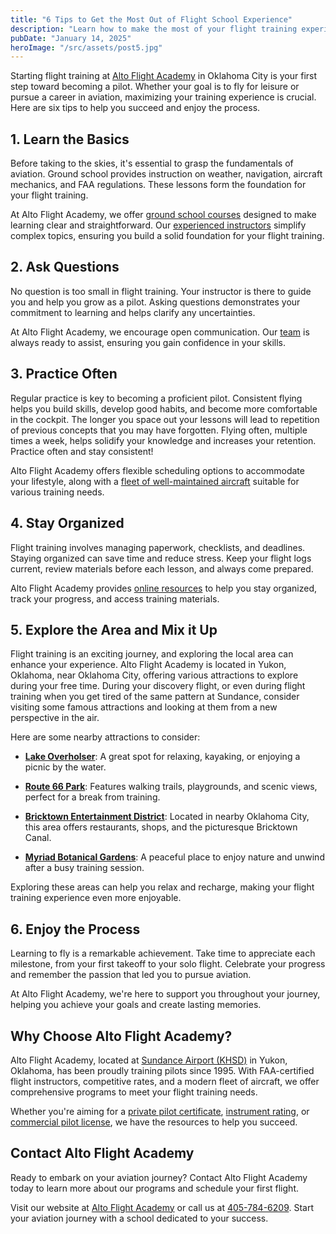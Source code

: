 ```yaml
---
title: "6 Tips to Get the Most Out of Flight School Experience"
description: "Learn how to make the most of your flight training experience at Alto Flight Academy in Oklahoma City. Start your aviation journey today!"
pubDate: "January 14, 2025"
heroImage: "/src/assets/post5.jpg"
---
```


Starting flight training at [Alto Flight Academy](https://altoflight.com/) in Oklahoma City is your first step toward becoming a pilot. Whether your goal is to fly for leisure or pursue a career in aviation, maximizing your training experience is crucial. Here are six tips to help you succeed and enjoy the process.

## **1. Learn the Basics**

Before taking to the skies, it's essential to grasp the fundamentals of aviation. Ground school provides instruction on weather, navigation, aircraft mechanics, and FAA regulations. These lessons form the foundation for your flight training.

At Alto Flight Academy, we offer [ground school courses](https://altoflight.com/ground-school/private-pilot/) designed to make learning clear and straightforward. Our [experienced instructors](https://altoflight.com/about/our-team/) simplify complex topics, ensuring you build a solid foundation for your flight training.

## **2. Ask Questions**

No question is too small in flight training. Your instructor is there to guide you and help you grow as a pilot. Asking questions demonstrates your commitment to learning and helps clarify any uncertainties.

At Alto Flight Academy, we encourage open communication. Our [team](https://altoflight.com/about/our-team/) is always ready to assist, ensuring you gain confidence in your skills.

## **3. Practice Often**

Regular practice is key to becoming a proficient pilot. Consistent flying helps you build skills, develop good habits, and become more comfortable in the cockpit.  The longer you space out your lessons will lead to repetition of previous concepts that you may have forgotten.  Flying often, multiple times a week, helps solidify your knowledge and increases your retention.  Practice often and stay consistent!

Alto Flight Academy offers flexible scheduling options to accommodate your lifestyle, along with a [fleet of well-maintained aircraft](https://altoflight.com/about/our-fleet/) suitable for various training needs.

## **4. Stay Organized**

Flight training involves managing paperwork, checklists, and deadlines. Staying organized can save time and reduce stress. Keep your flight logs current, review materials before each lesson, and always come prepared.

Alto Flight Academy provides [online resources](https://altoflight.com/about/learning-center/) to help you stay organized, track your progress, and access training materials.

## **5. Explore the Area and Mix it Up**

Flight training is an exciting journey, and exploring the local area can enhance your experience. Alto Flight Academy is located in Yukon, Oklahoma, near Oklahoma City, offering various attractions to explore during your free time.  During your discovery flight, or even during flight training when you get tired of the same pattern at Sundance, consider visiting some famous attractions and looking at them from a new perspective in the air.

Here are some nearby attractions to consider:

- **[Lake Overholser](https://www.okc.gov/departments/parks-recreation/lakes-and-fishing)**: A great spot for relaxing, kayaking, or enjoying a picnic by the water.

- **[Route 66 Park](https://www.visitokc.com/listing/route-66-park/5177/)**: Features walking trails, playgrounds, and scenic views, perfect for a break from training.

- **[Bricktown Entertainment District](https://www.bricktownokc.com)**: Located in nearby Oklahoma City, this area offers restaurants, shops, and the picturesque Bricktown Canal.

- **[Myriad Botanical Gardens](https://www.myriadgardens.org/)**: A peaceful place to enjoy nature and unwind after a busy training session.

Exploring these areas can help you relax and recharge, making your flight training experience even more enjoyable.

## **6. Enjoy the Process**

Learning to fly is a remarkable achievement. Take time to appreciate each milestone, from your first takeoff to your solo flight. Celebrate your progress and remember the passion that led you to pursue aviation.

At Alto Flight Academy, we're here to support you throughout your journey, helping you achieve your goals and create lasting memories.

## **Why Choose Alto Flight Academy?**

Alto Flight Academy, located at [Sundance Airport (KHSD)](https://altoflight.com/about/our-location/) in Yukon, Oklahoma, has been proudly training pilots since 1995. With FAA-certified flight instructors, competitive rates, and a modern fleet of aircraft, we offer comprehensive programs to meet your flight training needs.

Whether you're aiming for a [private pilot certificate](https://altoflight.com/flight-training/private-pilot/), [instrument rating](https://altoflight.com/flight-training/instrument/), or [commercial pilot license](https://altoflight.com/flight-training/commercial-pilot/), we have the resources to help you succeed.

## **Contact Alto Flight Academy**

Ready to embark on your aviation journey? Contact Alto Flight Academy today to learn more about our programs and schedule your first flight.

Visit our website at [Alto Flight Academy](https://altoflight.com/) or call us at [405-784-6209](tel:405-784-6209). Start your aviation journey with a school dedicated to your success.
